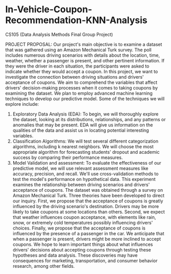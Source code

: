 # In-Vehicle-Coupon-Recommendation-KNN-Analysis
CS105 (Data Analysis Methods Final Group Project)

PROJECT PROPOSAL: 
Our project's main objective is to examine a dataset that was gathered using an Amazon
Mechanical Turk survey. The poll includes numerous driving scenarios with details about the location, time, weather, whether a passenger is present, and other pertinent information. If they were the driver in each situation, the participants were asked to indicate whether they would accept a coupon.
In this project, we want to investigate the connection between driving situations and drivers' acceptance of coupons. We aim to comprehend the variables that affect drivers' decision-making processes when it comes to taking coupons by examining the dataset.
We plan to employ advanced machine learning techniques to develop our predictive model. Some of the techniques we will explore include:
1. Exploratory Data Analysis (EDA): To begin, we will thoroughly explore the dataset, looking at its distributions, relationships, and any patterns or anomalies that may be present. EDA will give us information on the qualities of the data and assist us in locating potential interesting variables.
2. Classification Algorithms: We will test several different categorization algorithms, including k nearest neighbors. We will choose the most appropriate algorithm for forecasting students' dropout and academic success by comparing their performance measures.
3. Model Validation and assessment: To evaluate the effectiveness of our predictive model, we will use relevant assessment measures like accuracy, precision, and recall. We'll use cross-validation methods to test the model's performance on hypothetical data.
This experiment examines the relationship between driving scenarios and drivers'
acceptance of coupons. The dataset was obtained through a survey on Amazon Mechanical Turk. Three theories have been developed to direct our inquiry. First, we propose that the acceptance of coupons is greatly influenced by the driving scenario's destination. Drivers may be more likely to take coupons at some locations than others. Second, we expect that weather influences coupon acceptance, with elements like rain, snow, or extremely cold temperatures possibly influencing drivers' choices. Finally, we propose that the acceptance of coupons is influenced by the presence of a passenger in the car. We anticipate that when a passenger is present, drivers might be more inclined to accept coupons.
We hope to learn important things about what influences drivers' decisions about accepting coupons through testing these hypotheses and data analysis. These discoveries may have consequences for marketing, transportation, and consumer behavior research, among other fields.
